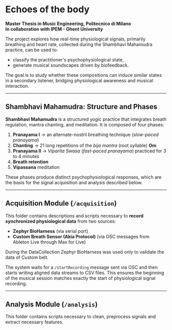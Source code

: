 # Echoes of the body
**Master Thesis in Music Engineering, Politecnico di Milano**  
**In collaboration with IPEM - Ghent University**

The project explores how real-time physiological signals, primarily breathing and heart rate, collected during the Shambhavi Mahamudra practice, can be used to:
- classify the practitioner's psychophysiological state,
- generate musical soundscapes driven by biofeedback.

The goal is to study whether these compositions can induce similar states in a secondary listener, bridging physiological awareness and musical interaction.

---

## Shambhavi Mahamudra: Structure and Phases

**Shambhavi Mahamudra** is a structured yogic practice that integrates breath regulation, mantra chanting, and meditation. It is composed of four phases:

1. **Pranayama I** → an alternate-nostril breathing technique (*slow-paced pranayama*)
2. **Chanting** → 21 long repetitions of the *bija mantra* (root syllable) **Om**
3. **Pranayama II** → *Viparita Swasa* (*fast-paced pranayama*) practiced for 3 to 4 minutes 
4. **Breath retention** 
5. **Vipassana** meditation

These phases produce distinct psychophysiological responses, which are the basis for the signal acquisition and analysis described below.

---

## Acquisition Module (`/acquisition`)

This folder contains descriptions and scripts necessary to **record synchronized physiological data** from two sources:

- **Zephyr BioHarness** (via serial port)
- **Custom Breath Sensor (Akia Protocol)** (via OSC messages from Ableton Live through Max for Live)

During the DataCollection Zephyr BioHarness was used only to validate the data of Custom belt.

The system waits for a `/startRecording` message sent via OSC and then starts writing aligned data streams to CSV files. This ensures the beginning of the musical session matches exactly the start of physiological signal recording.

---

## Analysis Module (`/analysis`)

This folder contains scripts necessary to clean, preprocess signals and extract necessary features.


